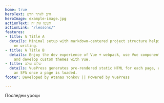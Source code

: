 ```yaml
---
home: true
heroText: זזים לאתר חדש
heroImage: example-image.jpg
actionText: תעשו את זה
actionLink: "/lessons/"
features:
- title: A Title A
  details: Minimal setup with markdown-centered project structure helps you focus
    on writing.
- title: A Title B
  details: Enjoy the dev experience of Vue + webpack, use Vue components in markdown,
    and develop custom themes with Vue.
- title: שלום עולם
  details: VuePress generates pre-rendered static HTML for each page, and runs as
    an SPA once a page is loaded.
footer: Developed by Atanas Yonkov || Powered by VuePress

---
```

Последни уроци
<LatestPosts />
